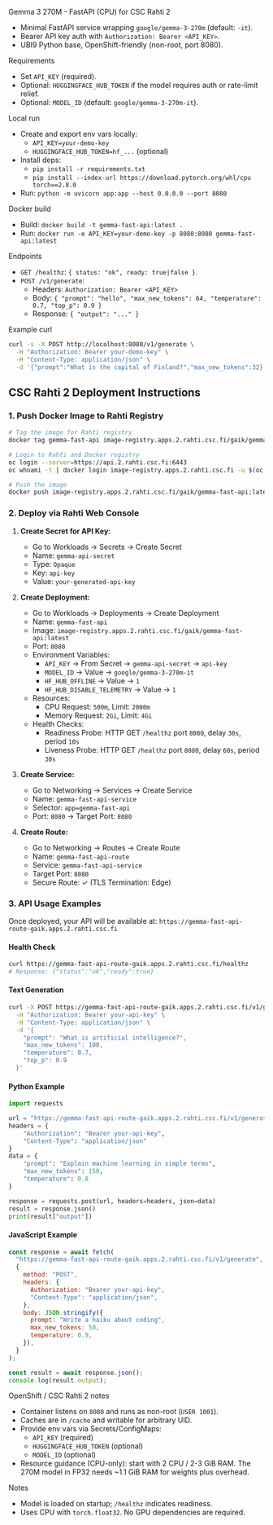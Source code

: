 Gemma 3 270M - FastAPI (CPU) for CSC Rahti 2

- Minimal FastAPI service wrapping `google/gemma-3-270m` (default: `-it`).
- Bearer API key auth with `Authorization: Bearer <API_KEY>`.
- UBI9 Python base, OpenShift-friendly (non-root, port 8080).

Requirements

- Set `API_KEY` (required).
- Optional: `HUGGINGFACE_HUB_TOKEN` if the model requires auth or rate-limit relief.
- Optional: `MODEL_ID` (default: `google/gemma-3-270m-it`).

Local run

- Create and export env vars locally:
  - `API_KEY=your-demo-key`
  - `HUGGINGFACE_HUB_TOKEN=hf_...` (optional)
- Install deps:
  - `pip install -r requirements.txt`
  - `pip install --index-url https://download.pytorch.org/whl/cpu torch==2.8.0`
- Run: `python -m uvicorn app:app --host 0.0.0.0 --port 8080`

Docker build

- Build: `docker build -t gemma-fast-api:latest .`
- Run: `docker run -e API_KEY=your-demo-key -p 8080:8080 gemma-fast-api:latest`

Endpoints

- `GET /healthz`: `{ status: "ok", ready: true|false }`.
- `POST /v1/generate`:
  - Headers: `Authorization: Bearer <API_KEY>`
  - Body: `{ "prompt": "hello", "max_new_tokens": 64, "temperature": 0.7, "top_p": 0.9 }`
  - Response: `{ "output": "..." }`

Example curl

```bash
curl -s -X POST http://localhost:8080/v1/generate \
  -H "Authorization: Bearer your-demo-key" \
  -H "Content-Type: application/json" \
  -d '{"prompt":"What is the capital of Finland?","max_new_tokens":32}'
```

## CSC Rahti 2 Deployment Instructions

### 1. Push Docker Image to Rahti Registry

```bash
# Tag the image for Rahti registry
docker tag gemma-fast-api image-registry.apps.2.rahti.csc.fi/gaik/gemma-fast-api:latest

# Login to Rahti and Docker registry
oc login --server=https://api.2.rahti.csc.fi:6443
oc whoami -t | docker login image-registry.apps.2.rahti.csc.fi -u $(oc whoami) --password-stdin

# Push the image
docker push image-registry.apps.2.rahti.csc.fi/gaik/gemma-fast-api:latest
```

### 2. Deploy via Rahti Web Console

1. **Create Secret for API Key:**

   - Go to Workloads → Secrets → Create Secret
   - Name: `gemma-api-secret`
   - Type: `Opaque`
   - Key: `api-key`
   - Value: `your-generated-api-key`

2. **Create Deployment:**

   - Go to Workloads → Deployments → Create Deployment
   - Name: `gemma-fast-api`
   - Image: `image-registry.apps.2.rahti.csc.fi/gaik/gemma-fast-api:latest`
   - Port: `8080`
   - Environment Variables:
     - `API_KEY` → From Secret → `gemma-api-secret` → `api-key`
     - `MODEL_ID` → Value → `google/gemma-3-270m-it`
     - `HF_HUB_OFFLINE` → Value → `1`
     - `HF_HUB_DISABLE_TELEMETRY` → Value → `1`
   - Resources:
     - CPU Request: `500m`, Limit: `2000m`
     - Memory Request: `2Gi`, Limit: `4Gi`
   - Health Checks:
     - Readiness Probe: HTTP GET `/healthz` port `8080`, delay `30s`, period `10s`
     - Liveness Probe: HTTP GET `/healthz` port `8080`, delay `60s`, period `30s`

3. **Create Service:**

   - Go to Networking → Services → Create Service
   - Name: `gemma-fast-api-service`
   - Selector: `app=gemma-fast-api`
   - Port: `8080` → Target Port: `8080`

4. **Create Route:**
   - Go to Networking → Routes → Create Route
   - Name: `gemma-fast-api-route`
   - Service: `gemma-fast-api-service`
   - Target Port: `8080`
   - Secure Route: ✓ (TLS Termination: Edge)

### 3. API Usage Examples

Once deployed, your API will be available at: `https://gemma-fast-api-route-gaik.apps.2.rahti.csc.fi`

#### Health Check

```bash
curl https://gemma-fast-api-route-gaik.apps.2.rahti.csc.fi/healthz
# Response: {"status":"ok","ready":true}
```

#### Text Generation

```bash
curl -X POST https://gemma-fast-api-route-gaik.apps.2.rahti.csc.fi/v1/generate \
  -H "Authorization: Bearer your-api-key" \
  -H "Content-Type: application/json" \
  -d '{
    "prompt": "What is artificial intelligence?",
    "max_new_tokens": 100,
    "temperature": 0.7,
    "top_p": 0.9
  }'
```

#### Python Example

```python
import requests

url = "https://gemma-fast-api-route-gaik.apps.2.rahti.csc.fi/v1/generate"
headers = {
    "Authorization": "Bearer your-api-key",
    "Content-Type": "application/json"
}
data = {
    "prompt": "Explain machine learning in simple terms",
    "max_new_tokens": 150,
    "temperature": 0.8
}

response = requests.post(url, headers=headers, json=data)
result = response.json()
print(result["output"])
```

#### JavaScript Example

```javascript
const response = await fetch(
  "https://gemma-fast-api-route-gaik.apps.2.rahti.csc.fi/v1/generate",
  {
    method: "POST",
    headers: {
      Authorization: "Bearer your-api-key",
      "Content-Type": "application/json",
    },
    body: JSON.stringify({
      prompt: "Write a haiku about coding",
      max_new_tokens: 50,
      temperature: 0.9,
    }),
  }
);

const result = await response.json();
console.log(result.output);
```

OpenShift / CSC Rahti 2 notes

- Container listens on `8080` and runs as non-root (`USER 1001`).
- Caches are in `/cache` and writable for arbitrary UID.
- Provide env vars via Secrets/ConfigMaps:
  - `API_KEY` (required)
  - `HUGGINGFACE_HUB_TOKEN` (optional)
  - `MODEL_ID` (optional)
- Resource guidance (CPU-only): start with 2 CPU / 2-3 GiB RAM. The 270M model in FP32 needs ~1.1 GiB RAM for weights plus overhead.

Notes

- Model is loaded on startup; `/healthz` indicates readiness.
- Uses CPU with `torch.float32`. No GPU dependencies are required.
